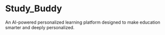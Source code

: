 # Study_Buddy

An AI-powered personalized learning platform designed to make education smarter and deeply personalized.
